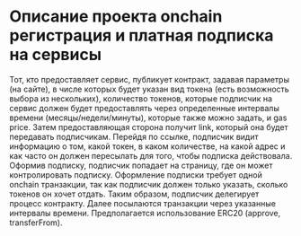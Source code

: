 # Описание проекта onchain регистрация и платная подписка на сервисы

Тот, кто предоставляет сервис, публикует контракт, задавая параметры (на сайте), в числе которых будет указан вид токена (есть возможность выбора из нескольких), количество токенов, которые подписчик на сервис должен будет предоставлять через определенные интервалы времени (месяцы/недели/минуты), которые также можно задать, и gas price. Затем предоставляющая сторона получит link, который она будет передавать подписчикам. Перейдя по ссылке, подписчик видит информацию о том, какой токен, в каком количестве, на какой адрес и как часто он должен пересылать для того, чтобы подписка действовала. Оформив подписку, подписчик попадает на страницу, где он может контролировать подписку. Оформление подписки требует одной onchain транзакции, так как подписчик должен только указать, сколько токенов он хочет отдать. Таким образом, подписчик делегирует процесс контракту. Далее посылаются транзакции через указанные интервалы времени. Предполагается использование ERC20 (approve, transferFrom).